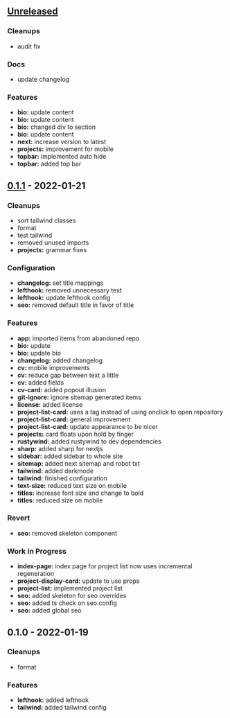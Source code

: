 <a name="unreleased"></a>
## [Unreleased]

### Cleanups
- audit fix

### Docs
- update changelog

### Features
- **bio:** update content
- **bio:** update content
- **bio:** changed div to section
- **bio:** update content
- **next:** increase version to latest
- **projects:** improvement for mobile
- **topbar:** implemented auto hide
- **topbar:** added top bar


<a name="0.1.1"></a>
## [0.1.1] - 2022-01-21
### Cleanups
- sort tailwind classes
- format
- test tailwind
- removed unused imports
- **projects:** grammar fixes

### Configuration
- **changelog:** set title mappings
- **lefthook:** removed unnecessary text
- **lefthook:** update lefthook config
- **seo:** removed default title in favor of title

### Features
- **app:** imported items from abandoned repo
- **bio:** update
- **bio:** update bio
- **changelog:** added changelog
- **cv:** mobile improvements
- **cv:** reduce gap between text a little
- **cv:** added fields
- **cv-card:** added popout illusion
- **git-ignore:** ignore sitemap generated items
- **license:** added license
- **project-list-card:** uses a tag instead of using onclick to open repository
- **project-list-card:** general improvement
- **project-list-card:** update appearance to be nicer
- **projects:** card floats upon hold by finger
- **rustywind:** added rustywind to dev dependencies
- **sharp:** added sharp for nextjs
- **sidebar:** added sidebar to whole site
- **sitemap:** added next sitemap and robot txt
- **tailwind:** added darkmode
- **tailwind:** finished configuration
- **text-size:** reduced text size on mobile
- **titles:** increase font size and change to bold
- **titles:** reduced size on mobile

### Revert
- **seo:** removed skeleton component

### Work in Progress
- **index-page:** index page for project list now uses incremental regeneration
- **project-display-card:** update to use props
- **project-list:** implemented project list
- **seo:** added skeleton for seo overrides
- **seo:** added ts check on seo.config
- **seo:** added global seo


<a name="0.1.0"></a>
## 0.1.0 - 2022-01-19
### Cleanups
- format

### Features
- **lefthook:** added lefthook
- **tailwind:** added tailwind config


[Unreleased]: https://github.com/tigorlazuardi/at-home/compare/0.1.1...HEAD
[0.1.1]: https://github.com/tigorlazuardi/at-home/compare/0.1.0...0.1.1
